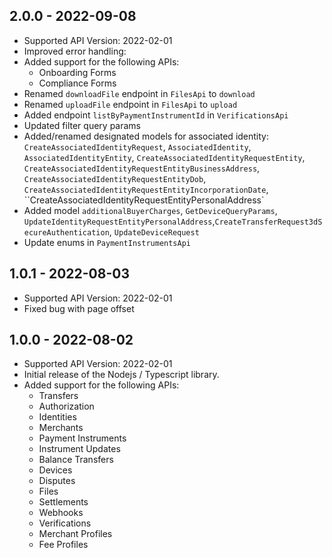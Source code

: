## 2.0.0 - 2022-09-08
* Supported API Version: 2022-02-01
* Improved error handling:
* Added support for the following APIs: 
    * Onboarding Forms
    * Compliance Forms
* Renamed `downloadFile` endpoint in `FilesApi` to `download`
* Renamed `uploadFile` endpoint in `FilesApi` to `upload`
* Added endpoint `listByPaymentInstrumentId` in `VerificationsApi`
* Updated filter query params 
* Added/renamed designated models for associated identity: `CreateAssociatedIdentityRequest`, `AssociatedIdentity`, `AssociatedIdentityEntity`, `CreateAssociatedIdentityRequestEntity`, `CreateAssociatedIdentityRequestEntityBusinessAddress`, `CreateAssociatedIdentityRequestEntityDob`, `CreateAssociatedIdentityRequestEntityIncorporationDate`, ``CreateAssociatedIdentityRequestEntityPersonalAddress`
* Added model `additionalBuyerCharges`, `GetDeviceQueryParams`, `UpdateIdentityRequestEntityPersonalAddress`,`CreateTransferRequest3dSecureAuthentication`, `UpdateDeviceRequest`
* Update enums in `PaymentInstrumentsApi`


## 1.0.1 - 2022-08-03
* Supported API Version: 2022-02-01
* Fixed bug with page offset 

## 1.0.0 - 2022-08-02
* Supported API Version: 2022-02-01
* Initial release of the Nodejs / Typescript library.
* Added support for the following APIs:
    * Transfers
    * Authorization
    * Identities
    * Merchants
    * Payment Instruments
    * Instrument Updates
    * Balance Transfers
    * Devices
    * Disputes
    * Files
    * Settlements
    * Webhooks
    * Verifications
    * Merchant Profiles
    * Fee Profiles